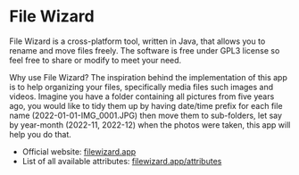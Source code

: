# File Wizard

File Wizard is a cross-platform tool, written in Java, that allows you to rename and move files freely. The software
is free under GPL3 license so feel free to share or modify to meet your need. 

Why use File Wizard? The inspiration behind the implementation of this app is to help organizing your files, 
specifically media files such images and videos. Imagine you have a folder containing all pictures from five years ago, 
you would like to tidy them up by having date/time prefix for each file name (2022-01-01-IMG_0001.JPG) then move them 
to sub-folders, let say by year-month (2022-11, 2022-12) when the photos were taken, this app will help you do 
that.

- Official website: [filewizard.app](https://filewizard.app)
- List of all available attributes: [filewizard.app/attributes](https://filewizard.app/attributes)
